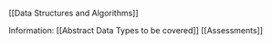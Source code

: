 [[Data Structures and Algorithms]]


Information:
[[Abstract Data Types to be covered]]
[[Assessments]]
